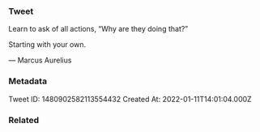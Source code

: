 ### Tweet
Learn to ask of all actions, “Why are they doing that?” 

Starting with your own. 

— Marcus Aurelius

### Metadata
Tweet ID: 1480902582113554432
Created At: 2022-01-11T14:01:04.000Z

### Related

